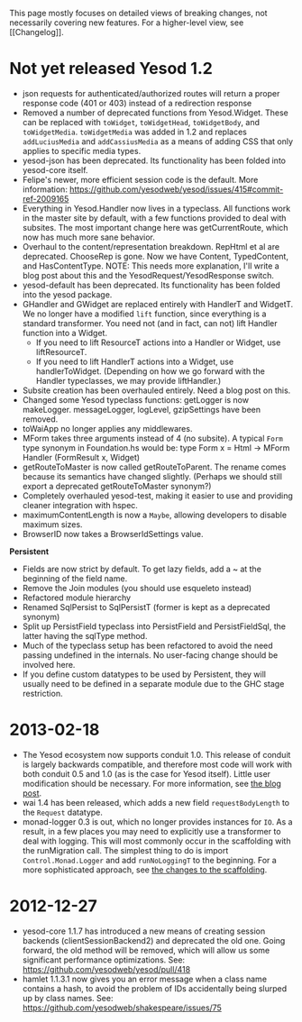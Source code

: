 This page mostly focuses on detailed views of breaking changes, not necessarily covering new features. For a higher-level view, see [[Changelog]].

# Not yet released Yesod 1.2

* json requests for authenticated/authorized routes will return a proper response code (401 or 403) instead of a redirection response
* Removed a number of deprecated functions from Yesod.Widget. These can be replaced with `toWidget`, `toWidgetHead`, `toWidgetBody`, and `toWidgetMedia`. `toWidgetMedia` was added in 1.2 and replaces `addLuciusMedia` and `addCassiusMedia` as a means of adding CSS that only applies to specific media types.
* yesod-json has been deprecated. Its functionality has been folded into yesod-core itself.
* Felipe's newer, more efficient session code is the default. More information: https://github.com/yesodweb/yesod/issues/415#commit-ref-2009165
* Everything in Yesod.Handler now lives in a typeclass. All functions work in the master site by default, with a few functions provided to deal with subsites. The most important change here was getCurrentRoute, which now has much more sane behavior.
* Overhaul to the content/representation breakdown. RepHtml et al are deprecated. ChooseRep is gone. Now we have Content, TypedContent, and HasContentType. NOTE: This needs more explanation, I'll write a blog post about this and the YesodRequest/YesodResponse switch.
* yesod-default has been deprecated. Its functionality has been folded into the yesod package.
* GHandler and GWidget are replaced entirely with HandlerT and WidgetT. We no longer have a modified `lift` function, since everything is a standard transformer. You need not (and in fact, can not) lift Handler function into a Widget.
    * If you need to lift ResourceT actions into a Handler or Widget, use liftResourceT.
    * If you need to lift HandlerT actions into a Widget, use handlerToWidget. (Depending on how we go forward with the Handler typeclasses, we may provide liftHandler.)
* Subsite creation has been overhauled entirely. Need a blog post on this.
* Changed some Yesod typeclass functions: getLogger is now makeLogger. messageLogger, logLevel, gzipSettings have been removed.
* toWaiApp no longer applies any middlewares.
* MForm takes three arguments instead of 4 (no subsite). A typical `Form` type synonym in Foundation.hs would be: type Form x = Html -> MForm Handler (FormResult x, Widget)
* getRouteToMaster is now called getRouteToParent. The rename comes because its semantics have changed slightly. (Perhaps we should still export a deprecated getRouteToMaster synonym?)
* Completely overhauled yesod-test, making it easier to use and providing cleaner integration with hspec.
* maximumContentLength is now a `Maybe`, allowing developers to disable maximum sizes.
* BrowserID now takes a BrowserIdSettings value.

__Persistent__

* Fields are now strict by default. To get lazy fields, add a ~ at the beginning of the field name.
* Remove the Join modules (you should use esqueleto instead)
* Refactored module hierarchy
* Renamed SqlPersist to SqlPersistT (former is kept as a deprecated synonym)
* Split up PersistField typeclass into PersistField and PersistFieldSql, the latter having the sqlType method.
* Much of the typeclass setup has been refactored to avoid the need passing undefined in the internals. No user-facing change should be involved here.
* If you define custom datatypes to be used by Persistent, they will usually need to be defined in a separate module due to the GHC stage restriction.

# 2013-02-18

* The Yesod ecosystem now supports conduit 1.0. This release of conduit is largely backwards compatible, and therefore most code will work with both conduit 0.5 and 1.0 (as is the case for Yesod itself). Little user modification should be necessary. For more information, see [the blog post](http://www.yesodweb.com/blog/2013/02/upcoming-conduit-1-0).
* wai 1.4 has been released, which adds a new field `requestBodyLength` to the `Request` datatype.
* monad-logger 0.3 is out, which no longer provides instances for `IO`. As a result, in a few places you may need to explicitly use a transformer to deal with logging. This will most commonly occur in the scaffolding with the runMigration call. The simplest thing to do is import `Control.Monad.Logger` and add `runNoLoggingT` to the beginning. For a more sophisticated approach, see [the changes to the scaffolding](https://github.com/yesodweb/yesod-scaffold/commit/578ae4068fd99c3a8ed219db75f477e44da484a4#L0R66).

# 2012-12-27

* yesod-core 1.1.7 has introduced a new means of creating session backends (clientSessionBackend2) and deprecated the old one. Going forward, the old method will be removed, which will allow us some significant performance optimizations. See: https://github.com/yesodweb/yesod/pull/418
* hamlet 1.1.3.1 now gives you an error message when a class name contains a hash, to avoid the problem of IDs accidentally being slurped up by class names. See: https://github.com/yesodweb/shakespeare/issues/75